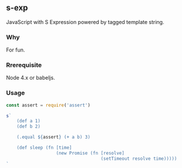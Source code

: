 ## s-exp

JavaScript with S Expression powered by tagged template string.

### Why

For fun.

### Rrerequisite

Node 4.x or babeljs.

### Usage

```js
const assert = require('assert')

s`  
    (def a 1)
    (def b 2)

    (.equal ${assert} (+ a b) 3)

    (def sleep (fn [time]
                   (new Promise (fn [resolve]
                                    (setTimeout resolve time)))))
`
```
